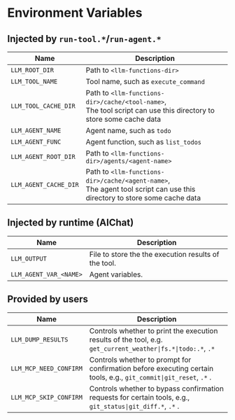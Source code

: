# Environment Variables

## Injected by `run-tool.*`/`run-agent.*`

| Name                  | Description                                                                                                                |
| --------------------- | -------------------------------------------------------------------------------------------------------------------------- |
| `LLM_ROOT_DIR`        | Path to `<llm-functions-dir>`                                                                                              |
| `LLM_TOOL_NAME`       | Tool name, such as `execute_command`                                                                                       |
| `LLM_TOOL_CACHE_DIR`  | Path to `<llm-functions-dir>/cache/<tool-name>`,<br>The tool script can use this directory to store some cache data        |
| `LLM_AGENT_NAME`      | Agent name, such as `todo`                                                                                                 |
| `LLM_AGENT_FUNC`      | Agent function, such as `list_todos`                                                                                       |
| `LLM_AGENT_ROOT_DIR`  | Path to `<llm-functions-dir>/agents/<agent-name>`                                                                          |
| `LLM_AGENT_CACHE_DIR` | Path to `<llm-functions-dir>/cache/<agent-name>`,<br>The agent tool script can use this directory to store some cache data |

## Injected by runtime (AIChat)

| Name                   | Description                                          |
| ---------------------- | ---------------------------------------------------- |
| `LLM_OUTPUT`           | File to store the the execution results of the tool. |
| `LLM_AGENT_VAR_<NAME>` | Agent variables.                                     |

## Provided by users

| Name                   | Description                                                                                                  |
| ---------------------- | ------------------------------------------------------------------------------------------------------------ |
| `LLM_DUMP_RESULTS`     | Controls whether to print the execution results of the tool, e.g. `get_current_weather\|fs.*\|todo:.*`, `.*` |
| `LLM_MCP_NEED_CONFIRM`| Controls whether to prompt for confirmation before executing certain tools, e.g., `git_commit\|git_reset`, `.*` . |
| `LLM_MCP_SKIP_CONFIRM`| Controls whether to bypass confirmation requests for certain tools, e.g., `git_status\|git_diff.*`, `.*` . |